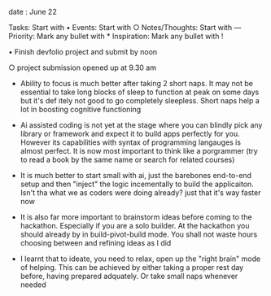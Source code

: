date : June 22

Tasks: Start with •
Events: Start with ○
Notes/Thoughts: Start with —
Priority: Mark any bullet with *
Inspiration: Mark any bullet with !

• Finish devfolio project and submit by noon

○ project submission opened up at 9.30 am

- Ability to focus is much better after taking 2 short naps. It may not be essential to take long blocks of sleep to function at peak on some days but it's def itely not good to go completely sleepless. Short naps help a lot in boosting cognitive functioning

- Ai assisted coding is not yet at the stage where you can blindly pick any library or framework and expect it to build apps perfectly for you. However its capabilities with syntax of programming langauges is almost perfect. It is now most important to think like a porgrammer (try to read a book by the same name or search for related courses)

- It is much better to start small with ai, just the barebones end-to-end setup and then "inject" the logic incementally to build the applicaiton. Isn't tha what we as coders were doing already? just that it's way faster now

- It is also far more important to brainstorm ideas before coming to the hackathon. Especially if you are a solo builder. At the hackathon you should already by in build-pivot-build mode. You shall not waste hours choosing between and refining ideas as I did

- I learnt that to ideate, you need to relax, open up the "right brain" mode of helping. This can be achieved by either taking a proper rest day before, having prepared adquately. Or take small naps whenever needed

